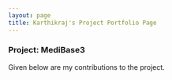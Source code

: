```yaml
---
layout: page
title: Karthikraj's Project Portfolio Page
---
```


### Project: MediBase3

Given below are my contributions to the project.
